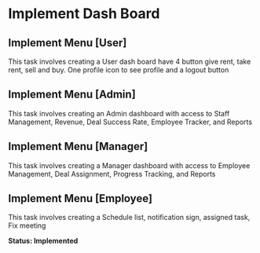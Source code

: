 # Implement Dash Board
## Implement Menu [User]
This task involves creating a User dash board have 4 button give rent, take rent, sell and buy. One profile icon to see profile and a logout button
## Implement Menu [Admin]
This task involves creating an Admin dashboard with access to Staff Management, Revenue, Deal Success Rate, Employee Tracker, and Reports
## Implement Menu [Manager]
This task involves creating a Manager dashboard with access to Employee Management, Deal Assignment, Progress Tracking, and Reports
## Implement Menu [Employee]
This task involves creating a Schedule list, notification sign, assigned task, Fix meeting

**Status: Implemented**
